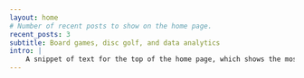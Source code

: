 ```yaml
---
layout: home
# Number of recent posts to show on the home page.
recent_posts: 3
subtitle: Board games, disc golf, and data analytics
intro: |
    A snippet of text for the top of the home page, which shows the most recent N posts (where N is defined in `_config.yml` as `recent_posts_on_homepage`).
---
```

